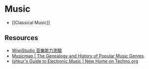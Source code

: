 # Music

- [[Classical Music]]

## Resources

- [WiwiStudio 音樂能力測驗](http://wiwistudio.com/musictest/)
- [Musicmap | The Genealogy and History of Popular Music Genres](https://musicmap.info/)
- [Ishkur's Guide to Electronic Music | New Home on Techno.org](http://techno.org/electronic-music-guide/)
